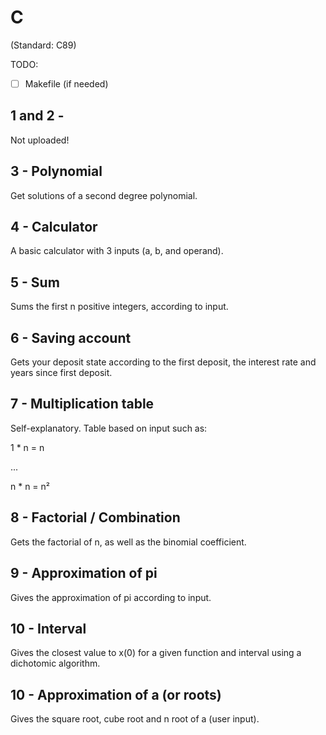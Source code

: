 # C

(Standard: C89)

TODO:

- [ ] Makefile (if needed)

## 1 and 2 -
Not uploaded!

## 3 - Polynomial
Get solutions of a second degree polynomial.

## 4 - Calculator
A basic calculator with 3 inputs (a, b, and operand).

## 5 - Sum
Sums the first n positive integers, according to input.

## 6 - Saving account
Gets your deposit state according to the first deposit, the interest rate and years since first deposit.

## 7 - Multiplication table
Self-explanatory. Table based on input such as:

1 * n = n

...

n * n = n²

## 8 - Factorial / Combination

Gets the factorial of n, as well as the binomial coefficient.

## 9 - Approximation of pi

Gives the approximation of pi according to input.

## 10 - Interval

Gives the closest value to x(0) for a given function and interval using a dichotomic algorithm.

## 10 - Approximation of a (or roots)

Gives the square root, cube root and n root of a (user input).
